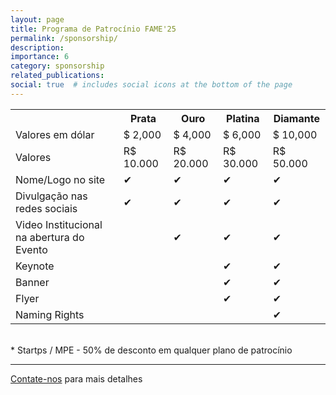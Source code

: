 ```yaml
---
layout: page
title: Programa de Patrocínio FAME'25
permalink: /sponsorship/
description: 
importance: 6
category: sponsorship
related_publications:
social: true  # includes social icons at the bottom of the page
---
```


<table>
  <tbody>
    <tr>
      <th></th>
      <th><b>Prata</b></th>
      <th><b>Ouro</b></th>
      <th><b>Platina</b></th>
      <th><b>Diamante</b></th>
    </tr>
    <tr>
      <td>Valores em dólar</td>
      <td>$ 2,000</td>
      <td>$ 4,000</td>
      <td>$ 6,000</td>
      <td>$ 10,000</td>
    </tr>
    <tr>
      <td>Valores</td>
      <td>R$ 10.000</td>
      <td>R$ 20.000</td>
      <td>R$ 30.000</td>
      <td>R$ 50.000</td>
    </tr>
    <tr>
      <td>Nome/Logo no site</td>
      <td>✔</td>
      <td>✔</td>
      <td>✔</td>
      <td>✔</td>
    </tr>
    <tr>
      <td>Divulgação nas redes sociais</td>
      <td>✔</td>
      <td>✔</td>
      <td>✔</td>
      <td>✔</td>
    </tr>
    <tr>
      <td>Video Institucional na abertura do Evento</td>
      <td></td>
      <td>✔</td>
      <td>✔</td>
      <td>✔</td>
    </tr>
    <tr>
      <td>Keynote</td>
      <td></td>
      <td></td>
      <td>✔</td>
      <td>✔</td>
    </tr>
    <tr>
      <td>Banner</td>
      <td></td>
      <td></td>
      <td>✔</td>
      <td>✔</td>
    </tr>
    <tr>
      <td>Flyer</td>
      <td></td>
      <td></td>
      <td>✔</td>
      <td>✔</td>
    </tr>
    <tr>
      <td>Naming Rights</td>
      <td></td>
      <td></td>
      <td></td>
      <td>✔</td>
    </tr>
  </tbody>
</table>

<br/>
* Startps / MPE - 50% de desconto em qualquer plano de patrocínio

<hr>

<a href='mailto:salab.dcc.ufmg@gmail.com'>Contate-nos</a> para mais detalhes 

